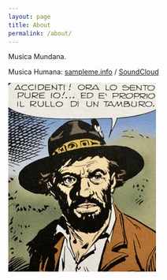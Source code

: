 ```yaml
---
layout: page
title: About
permalink: /about/
---
```


Musica Mundana.  

Musica Humana: <a href="https://sampleme.info/" target="_blank">sampleme.info</a> / <a href="https://soundcloud.com/sampleme" target="_blank">SoundCloud</a>

![tamburo](/tamburo300px.jpg)  